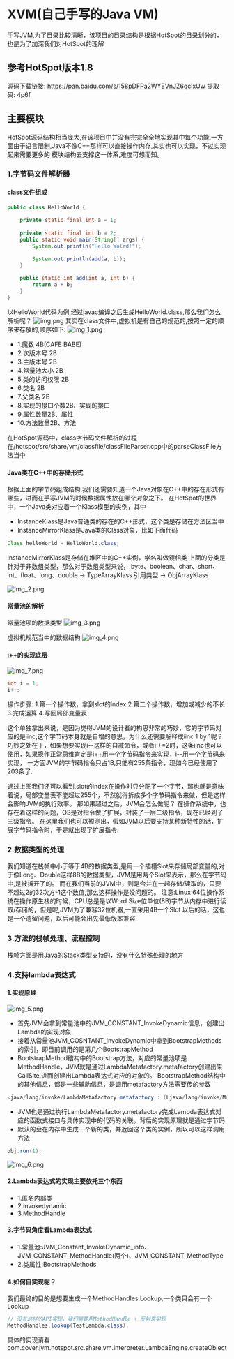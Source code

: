 # XVM(自己手写的Java VM)
手写JVM,为了目录比较清晰，该项目的目录结构是根据HotSpot的目录划分的，也是为了加深我们对HotSpot的理解
## 参考HotSpot版本1.8
源码下载链接: https://pan.baidu.com/s/158pDFPa2WYEVnJZ6qclxUw 提取码: 4p6f
## 主要模块
HotSpot源码结构相当庞大,在该项目中并没有完完全全地实现其中每个功能,一方面由于语言限制,Java不像C++那样可以直接操作内存,其实也可以实现，不过实现起来需要更多的
模块结构去支撑这一体系,难度可想而知。
### 1.字节码文件解析器
#### class文件组成
```java
public class HelloWorld {
    
    private static final int a = 1;
    
    private static final int b = 2;
    public static void main(String[] args) {
        System.out.println("Hello Wolrd!");

        System.out.println(add(a, b));
    }
    
    public static int add(int a, int b) {
        return a + b;
    }
}
```
以HelloWorld代码为例,经过javac编译之后生成HelloWorld.class,那么我们怎么解析呢？
![img.png](img.png)
其实在class文件中,虚拟机是有自己的规范的,按照一定的顺序来存放的,顺序如下:
![img_1.png](img_1.png)

+ 1.魔数 4B(CAFE BABE)
+ 2.次版本号 2B
+ 3.主版本号 2B
+ 4.常量池大小 2B
+ 5.类的访问权限 2B
+ 6.类名 2B
+ 7.父类名 2B
+ 8.实现的接口个数2B、实现的接口
+ 9.属性数量2B、属性
+ 10.方法数量2B、方法

在HotSpot源码中，class字节码文件解析的过程在/hotspot/src/share/vm/classfile/classFileParser.cpp中的parseClassFile方法当中
#### Java类在C++中的存储形式
根据上面的字节码组成结构,我们还需要知道一个Java对象在C++中的存在形式有哪些，进而在手写JVM的时候数据属性放在哪个对象之下。
在HotSpot的世界中，一个Java类对应着一个Klass模型的实例，其中
+ InstanceKlass是Java普通类的存在的C++形式，这个类是存储在方法区当中
+ InstanceMirrorKlass是Java类的Class对象，比如下面代码
```java
Class helloWorld = HelloWorld.class;
```
InstanceMirrorKlass是存储在堆区中的C++实例，学名叫做镜相类
上面的分类是针对于非数组类型，那么对于数组类型来说，
byte、boolean、char、short、int、float、long、double -> TypeArrayKlass
引用类型 -> ObjArrayKlass

![img_2.png](img_2.png)


#### 常量池的解析
常量池项的数据类型
![img_3.png](img_3.png)

虚拟机规范当中的数据结构
![img_4.png](img_4.png)

#### i++的实现底层
![img_7.png](img_7.png)
```java
int i = 1;
i++;
```
操作步骤:
1.第一个操作数，拿到slot的index
2.第二个操作数，增加或减少的不长
3.完成运算
4.写回局部变量表

这个单独拿出来说，是因为觉得JVM的设计者的构思非常的巧妙，它的字节码对应的是iinc,这个字节码本身就是自增的意思，为什么还需要解释成iinc 1 by 1呢？
巧妙之处在于，如果想要实现i--这样的自减命令，或者i +=2时，这条iinc也可以使用，如果换作正常思维肯定是i++用一个字节码指令来实现，i--用一个字节码来实现，
一方面JVM的字节码指令只占1B,只能有255条指令，现如今已经使用了203条了.

通过上图我们还可以看到,slot的index在操作时只分配了一个字节，那也就是意味着说，局部变量表不能超过255个，不然就得拆成多个字节码指令来做，但是这样会影响JVM的执行效率。
那如果超过之后，JVM会怎么做呢？
在操作系统中，也存在着这样的问题，OS是对指令做了扩展，封装了一层二级指令，现在已经到了三级指令。
在这里我们也可以预测出，假如JVM以后要支持某种新特性的话，扩展字节码指令时，于是就出现了扩展指令.

### 2.数据类型的处理
我们知道在栈帧中小于等于4B的数据类型,是用一个插槽Slot来存储局部变量的,对于像Long、Double这样8B的数据类型，JVM是用两个Slot来表示，那么在字节码中,是被拆开了的。
而在我们当前的JVM中，则是合并在一起存储/读取的，只要不超过2的32次方-1这个数值,那么这样操作是没问题的。
注意:Linux 64位操作系统在操作原生栈的时候，CPU总是是以Word Size位单位(8B)字节从内存中进行读取/存储的，但是呢,JVM为了兼容32位机器,一直采用4B一个Slot
以后的话，这也是一个遗留问题，以后可能会出先最低版本兼容

### 3.方法的栈帧处理、流程控制
栈帧方面是用Java的Stack类型支持的，没有什么特殊处理的地方
### 4.支持lambda表达式
#### 1.实现原理
![img_5.png](img_5.png)
+ 首先JVM会拿到常量池中的JVM_CONSTANT_InvokeDynamic信息，创建出Lambda的实现对象
+ 接着从常量池JVM_COSNTANT_InvokeDynamic中拿到BootstrapMethods的索引，即目前调用的是第几个BootstrapMethod
+ BootstrapMethod结构中的Bootstrap方法，对应的常量池项是MethodHandle，JVM就是通过LambdaMetafactory.metafactory创建出来CallSite,进而创建出Lambda表达式对应的对象的。
BootstrapMethod结构中的其他信息，都是一些辅助信息，是调用metafactory方法需要传的参数
```java
<java/lang/invoke/LambdaMetafactory.metafactory : (Ljava/lang/invoke/MethodHandles$Lookup;Ljava/lang/String;Ljava/lang/invoke/MethodType;Ljava/lang/invoke/MethodType;Ljava/lang/invoke/MethodHandle;Ljava/lang/invoke/MethodType;)Ljava/lang/invoke/CallSite;>
```
+ JVM也是通过执行LambdaMetafactory.metafactory完成Lambda表达式对应的函数式接口与具体实现中的代码的关联。背后的实现原理就是通过字节码
+ 默认的会在内存中生成一个新的类，并返回这个类的实例，所以可以这样调用方法
```java
obj.run(1);
```
![img_6.png](img_6.png)
#### 2.Lambda表达式的实现主要依托三个东西
+ 1.匿名内部类
+ 2.invokedynamic
+ 3.MethodHandle
#### 3.字节码角度看Lambda表达式
+ 1.常量池:JVM_Constant_InvokeDynamic_info、JVM_CONSTANT_MethodHandle(两个)、JVM_CONSTANT_MethodType
+ 2.类属性:BootstrapMethods
#### 4.如何自实现呢？
我们最终的目的是想要生成一个MethodHandles.Lookup,一个类只会有一个Lookup
```java
// 没有这样的API实现，我们需要用MethodHandle + 反射来实现
MethodHandles.lookup(TestLambda.class);
```

具体的实现请看com.cover.jvm.hotspot.src.share.vm.interpreter.LambdaEngine.createObject
